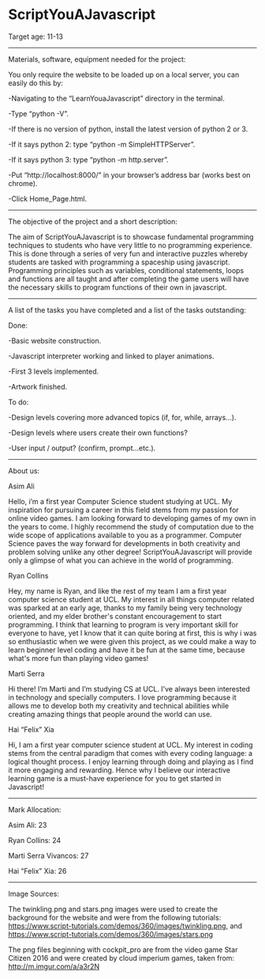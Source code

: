 # ScriptYouAJavascript

Target age: 11-13

---

Materials, software, equipment needed for the project:

You only require the website to be loaded up on a local server, you can easily do this by:

-Navigating to the “LearnYouaJavascript” directory in the terminal.

-Type “python -V”.

-If there is no version of python, install the latest version of python 2 or 3.

-If it says python 2: type “python -m SimpleHTTPServer”.

-If it says python 3: type “python -m http.server”.

-Put “http://localhost:8000/” in your browser’s address bar (works best on chrome).

-Click Home_Page.html.

---

The objective of the project and a short description:

The aim of ScriptYouAJavascript is to showcase fundamental programming techniques to students who have very little to no programming experience. This is done through a series of very fun and interactive puzzles whereby students are tasked with programming a spaceship using javascript. Programming principles such as variables, conditional statements, loops and functions are all taught and after completing the game users will have the necessary skills to program functions of their own in javascript.

---

A list of the tasks you have completed and a list of the tasks outstanding:

Done:

-Basic website construction.

-Javascript interpreter working and linked to player animations.

-First 3 levels implemented.

-Artwork finished.

To do:

-Design levels covering more advanced topics (if, for, while, arrays...).

-Design levels where users create their own functions?

-User input / output? (confirm, prompt…etc.).

---

About us:

Asim Ali

Hello, i’m a first year Computer Science student studying at UCL. My inspiration for pursuing a career in this field stems from my passion for online video games. I am looking forward to developing games of my own in the years to come. I highly recommend the study of computation due to the wide scope of applications available to you as a programmer. Computer Science paves the way forward for developments in both creativity and problem solving unlike any other degree! ScriptYouAJavascript will provide only a glimpse of what you can achieve in the world of programming.

Ryan Collins

Hey, my name is Ryan, and like the rest of my team I am a first year computer science student at UCL. My interest in all things computer related was sparked at an early age, thanks to my family being very technology oriented, and my elder brother's constant encouragement to start programming. I think that learning to program is very important skill for everyone to have, yet I know that it can quite boring at first, this is why i was so enthusiastic when we were given this project, as we could make a way to learn beginner level coding and have it be fun at the same time, because what's more fun than playing video games!

Marti Serra

Hi there! I’m Marti and I’m studying CS at UCL. I’ve always been interested in technology and specially computers. I love programming because it allows me to develop both my creativity and technical abilities while creating amazing things that people around the world can use.

Hai “Felix” Xia

Hi, I am a first year computer science student at UCL. My interest in coding stems from the central paradigm that comes with every coding language: a logical thought process. I enjoy learning through doing and playing as I find it more engaging and rewarding. Hence why I believe our interactive learning game is a must-have experience for you to get started in Javascript!

---

Mark Allocation:

Asim Ali: 23

Ryan Collins: 24

Marti Serra Vivancos: 27

Hai “Felix” Xia: 26

---

Image Sources:

The twinkling.png and stars.png images were used to create the background for the website and were from the following tutorials: https://www.script-tutorials.com/demos/360/images/twinkling.png, and https://www.script-tutorials.com/demos/360/images/stars.png

The png files beginning with cockpit_pro are from the video game Star Citizen 2016 and were created by cloud imperium games, taken from: http://m.imgur.com/a/a3r2N
